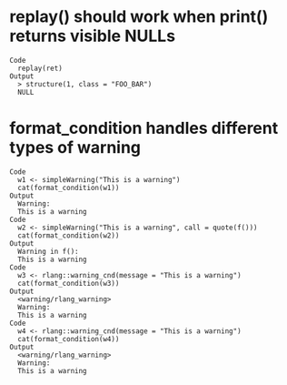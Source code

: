 # replay() should work when print() returns visible NULLs

    Code
      replay(ret)
    Output
      > structure(1, class = "FOO_BAR")
      NULL

# format_condition handles different types of warning

    Code
      w1 <- simpleWarning("This is a warning")
      cat(format_condition(w1))
    Output
      Warning:
      This is a warning
    Code
      w2 <- simpleWarning("This is a warning", call = quote(f()))
      cat(format_condition(w2))
    Output
      Warning in f():
      This is a warning
    Code
      w3 <- rlang::warning_cnd(message = "This is a warning")
      cat(format_condition(w3))
    Output
      <warning/rlang_warning>
      Warning:
      This is a warning
    Code
      w4 <- rlang::warning_cnd(message = "This is a warning")
      cat(format_condition(w4))
    Output
      <warning/rlang_warning>
      Warning:
      This is a warning

